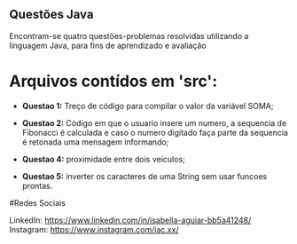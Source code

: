 ## Questões Java

Encontram-se quatro questões-problemas resolvidas utilizando a linguagem Java, para fins de aprendizado e avaliação

# Arquivos contídos em 'src': 

- **Questao 1:** Treço de código para compilar o valor da variável SOMA;

- **Questao 2:** Código em que o usuario insere um numero, a sequencia de Fibonacci é calculada e caso o numero digitado faça parte da sequencia é retonada uma mensagem informando;

- **Questao 4:** proximidade entre dois veiculos;

- **Questao 5:** inverter os caracteres de uma String sem usar funcoes prontas. 

#Redes Sociais 

LinkedIn: https://www.linkedin.com/in/isabella-aguiar-bb5a41248/
Instagram: https://www.instagram.com/iac.xx/ 
